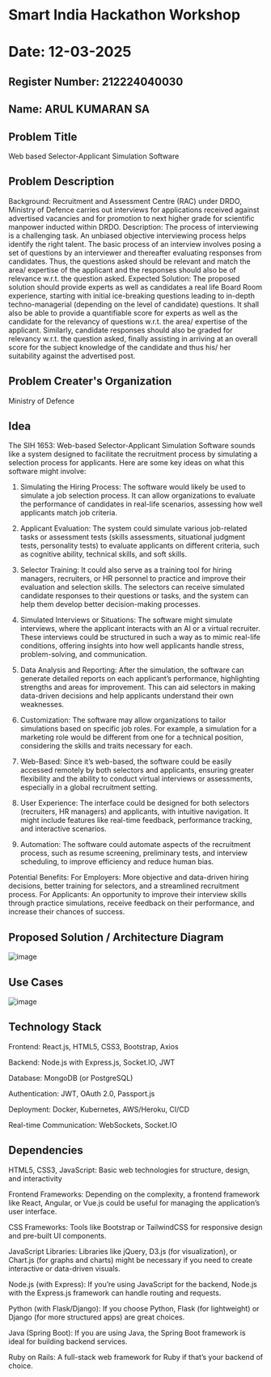 # Smart India Hackathon Workshop
# Date: 12-03-2025
## Register Number: 212224040030
## Name: ARUL KUMARAN SA
## Problem Title
Web based Selector-Applicant Simulation Software
## Problem Description
Background: Recruitment and Assessment Centre (RAC) under DRDO, Ministry of Defence carries out interviews for applications received against advertised vacancies and for promotion to next higher grade for scientific manpower inducted within DRDO. Description: The process of interviewing is a challenging task. An unbiased objective interviewing process helps identify the right talent. The basic process of an interview involves posing a set of questions by an interviewer and thereafter evaluating responses from candidates. Thus, the questions asked should be relevant and match the area/ expertise of the applicant and the responses should also be of relevance w.r.t. the question asked. Expected Solution: The proposed solution should provide experts as well as candidates a real life Board Room experience, starting with initial ice-breaking questions leading to in-depth techno-managerial (depending on the level of candidate) questions. It shall also be able to provide a quantifiable score for experts as well as the candidate for the relevancy of questions w.r.t. the area/ expertise of the applicant. Similarly, candidate responses should also be graded for relevancy w.r.t. the question asked, finally assisting in arriving at an overall score for the subject knowledge of the candidate and thus his/ her suitability against the advertised post.

## Problem Creater's Organization
Ministry of Defence

## Idea
The SIH 1653: Web-based Selector-Applicant Simulation Software sounds like a system designed to facilitate the recruitment process by simulating a selection process for applicants. Here are some key ideas on what this software might involve:

1. Simulating the Hiring Process:
The software would likely be used to simulate a job selection process. It can allow organizations to evaluate the performance of candidates in real-life scenarios, assessing how well applicants match job criteria.

2. Applicant Evaluation:
The system could simulate various job-related tasks or assessment tests (skills assessments, situational judgment tests, personality tests) to evaluate applicants on different criteria, such as cognitive ability, technical skills, and soft skills.

3. Selector Training:
It could also serve as a training tool for hiring managers, recruiters, or HR personnel to practice and improve their evaluation and selection skills. The selectors can receive simulated candidate responses to their questions or tasks, and the system can help them develop better decision-making processes.

4. Simulated Interviews or Situations:
The software might simulate interviews, where the applicant interacts with an AI or a virtual recruiter. These interviews could be structured in such a way as to mimic real-life conditions, offering insights into how well applicants handle stress, problem-solving, and communication.

5. Data Analysis and Reporting:
After the simulation, the software can generate detailed reports on each applicant’s performance, highlighting strengths and areas for improvement. This can aid selectors in making data-driven decisions and help applicants understand their own weaknesses.

6. Customization:
The software may allow organizations to tailor simulations based on specific job roles. For example, a simulation for a marketing role would be different from one for a technical position, considering the skills and traits necessary for each.

7. Web-Based:
Since it’s web-based, the software could be easily accessed remotely by both selectors and applicants, ensuring greater flexibility and the ability to conduct virtual interviews or assessments, especially in a global recruitment setting.

8. User Experience:
The interface could be designed for both selectors (recruiters, HR managers) and applicants, with intuitive navigation. It might include features like real-time feedback, performance tracking, and interactive scenarios.

9. Automation:
The software could automate aspects of the recruitment process, such as resume screening, preliminary tests, and interview scheduling, to improve efficiency and reduce human bias.

Potential Benefits:
For Employers: More objective and data-driven hiring decisions, better training for selectors, and a streamlined recruitment process.
For Applicants: An opportunity to improve their interview skills through practice simulations, receive feedback on their performance, and increase their chances of success.

## Proposed Solution / Architecture Diagram
![image](https://github.com/user-attachments/assets/b4cc9c58-688f-438e-8cf5-e96a6c7ad21c)


## Use Cases
![image](https://github.com/user-attachments/assets/461f4982-a9e3-4611-83f5-50addd01411b)


## Technology Stack
Frontend: React.js, HTML5, CSS3, Bootstrap, Axios

Backend: Node.js with Express.js, Socket.IO, JWT

Database: MongoDB (or PostgreSQL)

Authentication: JWT, OAuth 2.0, Passport.js

Deployment: Docker, Kubernetes, AWS/Heroku, CI/CD

Real-time Communication: WebSockets, Socket.IO

## Dependencies
HTML5, CSS3, JavaScript: Basic web technologies for structure, design, and interactivity

Frontend Frameworks: Depending on the complexity, a frontend framework like React, Angular, or Vue.js could be useful for managing the application’s user interface.

CSS Frameworks: Tools like Bootstrap or TailwindCSS for responsive design and pre-built UI components.

JavaScript Libraries: Libraries like jQuery, D3.js (for visualization), or Chart.js (for graphs and charts) might be necessary if you need to create interactive or data-driven visuals.

Node.js (with Express): If you’re using JavaScript for the backend, Node.js with the Express.js framework can handle routing and requests.

Python (with Flask/Django): If you choose Python, Flask (for lightweight) or Django (for more structured apps) are great choices.

Java (Spring Boot): If you are using Java, the Spring Boot framework is ideal for building backend services.

Ruby on Rails: A full-stack web framework for Ruby if that’s your backend of choice.
